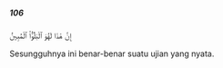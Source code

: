 ##### 106

<span class="ayah">إِنَّ هَٰذَا لَهُوَ ٱلْبَلَٰٓؤُا۟ ٱلْمُبِينُ</span>

<span class="ayah_translation">Sesungguhnya ini benar-benar suatu ujian yang nyata.</span>
